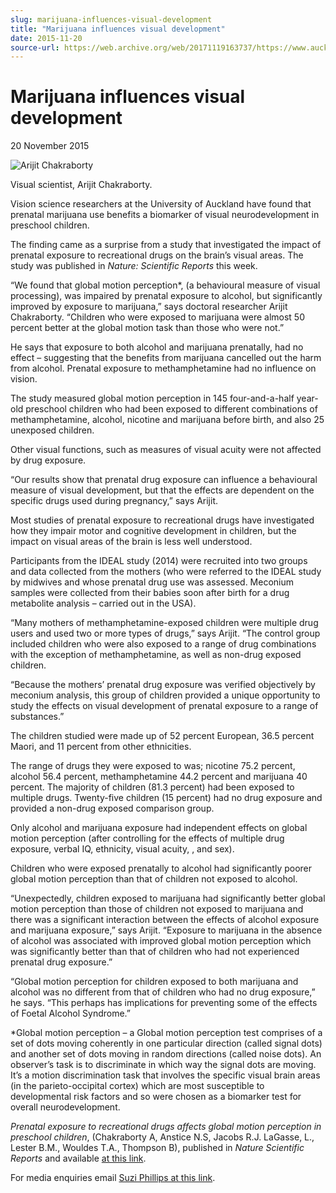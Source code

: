 ```yaml
---
slug: marijuana-influences-visual-development
title: "Marijuana influences visual development"
date: 2015-11-20
source-url: https://web.archive.org/web/20171119163737/https://www.auckland.ac.nz/en/about/news-events-and-notices/news/news-2015/11/marijuana-influences-visual-development-.html
---
```

Marijuana influences visual development
=======================================

20 November 2015

![Arijit Chakraborty](https://www.auckland.ac.nz/en/about/news-events-and-notices/news/news-2015/11/marijuana-influences-visual-development-/_jcr_content/par/textimage/image.img.jpg/1447968002143.jpg "Arijit Chakraborty")

Visual scientist, Arijit Chakraborty.

Vision science researchers at the University of Auckland have found that prenatal marijuana use benefits a biomarker of visual neurodevelopment in preschool children.

The finding came as a surprise from a study that investigated the impact of prenatal exposure to recreational drugs on the brain’s visual areas. The study was published in _Nature: Scientific Reports_ this week.

“We found that global motion perception\*, (a behavioural measure of visual processing), was impaired by prenatal exposure to alcohol, but significantly improved by exposure to marijuana,” says doctoral researcher Arijit Chakraborty. “Children who were exposed to marijuana were almost 50 percent better at the global motion task than those who were not.”

He says that exposure to both alcohol and marijuana prenatally, had no effect – suggesting that the benefits from marijuana cancelled out the harm from alcohol. Prenatal exposure to methamphetamine had no influence on vision.

The study measured global motion perception in 145 four-and-a-half year-old preschool children who had been exposed to different combinations of methamphetamine, alcohol, nicotine and marijuana before birth, and also 25 unexposed children.

Other visual functions, such as measures of visual acuity were not affected by drug exposure.  

“Our results show that prenatal drug exposure can influence a behavioural measure of visual development, but that the effects are dependent on the specific drugs used during pregnancy,” says Arijit.

Most studies of prenatal exposure to recreational drugs have investigated how they impair motor and cognitive development in children, but the impact on visual areas of the brain is less well understood.

Participants from the IDEAL study (2014) were recruited into two groups and data collected from the mothers (who were referred to the IDEAL study by midwives and whose prenatal drug use was assessed. Meconium samples were collected from their babies soon after birth for a drug metabolite analysis – carried out in the USA).

“Many mothers of methamphetamine-exposed children were multiple drug users and used two or more types of drugs,” says Arijit. “The control group included children who were also exposed to a range of drug combinations with the exception of methamphetamine, as well as non-drug exposed children.

“Because the mothers’ prenatal drug exposure was verified objectively by meconium analysis, this group of children provided a unique opportunity to study the effects on visual development of prenatal exposure to a range of substances.”

The children studied were made up of 52 percent European, 36.5 percent Maori, and 11 percent from other ethnicities.

The range of drugs they were exposed to was; nicotine 75.2 percent, alcohol 56.4 percent, methamphetamine 44.2 percent and marijuana 40 percent. The majority of children (81.3 percent) had been exposed to multiple drugs. Twenty-five children (15 percent) had no drug exposure and provided a non-drug exposed comparison group.

Only alcohol and marijuana exposure had independent effects on global motion perception (after controlling for the effects of multiple drug exposure, verbal IQ, ethnicity, visual acuity, , and sex).

Children who were exposed prenatally to alcohol had significantly poorer global motion perception than that of children not exposed to alcohol.

“Unexpectedly, children exposed to marijuana had significantly better global motion perception than those of children not exposed to marijuana and there was a significant interaction between the effects of alcohol exposure and marijuana exposure,” says Arijit. “Exposure to marijuana in the absence of alcohol was associated with improved global motion perception which was significantly better than that of children who had not experienced prenatal drug exposure.”

“Global motion perception for children exposed to both marijuana and alcohol was no different from that of children who had no drug exposure,” he says. “This perhaps has implications for preventing some of the effects of Foetal Alcohol Syndrome.”

\*Global motion perception – a Global motion perception test comprises of a set of dots moving coherently in one particular direction (called signal dots) and another set of dots moving in random directions (called noise dots). An observer’s task is to discriminate in which way the signal dots are moving. It’s a motion discrimination task that involves the specific visual brain areas (in the parieto-occipital cortex) which are most susceptible to developmental risk factors and so were chosen as a biomarker test for overall neurodevelopment.

_Prenatal exposure to recreational drugs affects global motion perception in preschool children_, (Chakraborty A, Anstice N.S, Jacobs R.J. LaGasse, L., Lester B.M., Wouldes T.A., Thompson B), published in _Nature Scientific Reports_ and available [at this link](http://www.nature.com/articles/srep16921).

For media enquiries email [Suzi Phillips at this link](mailto:s.phillips@auckland.ac.nz).